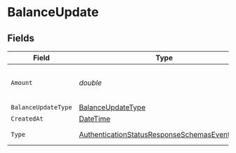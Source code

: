 # BalanceUpdate


## Fields

| Field                                                                                                                     | Type                                                                                                                      | Required                                                                                                                  | Description                                                                                                               |
| ------------------------------------------------------------------------------------------------------------------------- | ------------------------------------------------------------------------------------------------------------------------- | ------------------------------------------------------------------------------------------------------------------------- | ------------------------------------------------------------------------------------------------------------------------- |
| `Amount`                                                                                                                  | *double*                                                                                                                  | :heavy_minus_sign:                                                                                                        | The amount of the balance update.                                                                                         |
| `BalanceUpdateType`                                                                                                       | [BalanceUpdateType](../../Models/Components/BalanceUpdateType.md)                                                         | :heavy_minus_sign:                                                                                                        | N/A                                                                                                                       |
| `CreatedAt`                                                                                                               | [DateTime](https://learn.microsoft.com/en-us/dotnet/api/system.datetime?view=net-5.0)                                     | :heavy_minus_sign:                                                                                                        | N/A                                                                                                                       |
| `Type`                                                                                                                    | [AuthenticationStatusResponseSchemasEventsType](../../Models/Components/AuthenticationStatusResponseSchemasEventsType.md) | :heavy_minus_sign:                                                                                                        | The type of the event.                                                                                                    |